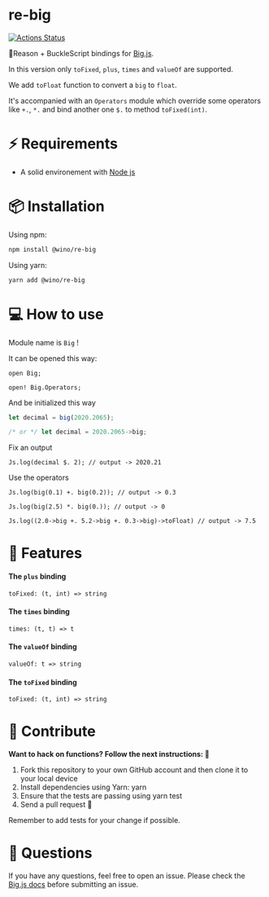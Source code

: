 # re-big

[![Actions Status](https://github.com/winoteam/re-big/workflows/re-big-test-suite/badge.svg)](https://github.com/winoteam/re-big/actions)

🎡Reason + BuckleScript bindings for [Big.js](https://github.com/MikeMcl/big.js/).

In this version only `toFixed`, `plus`, `times` and `valueOf` are supported.

We add `toFloat` function to convert a `big` to `float`.

It's accompanied with an `Operators` module which override some operators like `+.`, `*.` and bind another one `$.` to method `toFixed(int)`.

# ⚡️ Requirements

- A solid environement with [Node js](https://nodejs.org/en/)

# 📦 Installation

Using npm:

```bash
npm install @wino/re-big
```

Using yarn:

```bash
yarn add @wino/re-big
```

# 💻 How to use

Module name is `Big` !

It can be opened this way:

```reasonml
open Big;

open! Big.Operators;
```

And be initialized this way

```js
let decimal = big(2020.2065);

/* or */ let decimal = 2020.2065->big;
```

Fix an output

```reasonml
Js.log(decimal $. 2); // output -> 2020.21
```

Use the operators

```reasonml
Js.log(big(0.1) +. big(0.2)); // output -> 0.3

Js.log(big(2.5) *. big(0.)); // output -> 0

Js.log((2.0->big +. 5.2->big +. 0.3->big)->toFloat) // output -> 7.5
```

# 🌈 Features

#### The `plus` binding

```reasonml
toFixed: (t, int) => string
```

#### The `times` binding

```reasonml
times: (t, t) => t
```

#### The `valueOf` binding

```reasonml
valueOf: t => string
```

#### The `toFixed` binding

```reasonml
toFixed: (t, int) => string
```

# 🕺 Contribute

**Want to hack on functions? Follow the next instructions: 🚀**

1. Fork this repository to your own GitHub account and then clone it to your local device
2. Install dependencies using Yarn: yarn
3. Ensure that the tests are passing using yarn test
4. Send a pull request 🙌

Remember to add tests for your change if possible.

# 👋 Questions

If you have any questions, feel free to open an issue. Please check the [Big.js docs](https://github.com/MikeMcl/big.js/) before submitting an issue.
